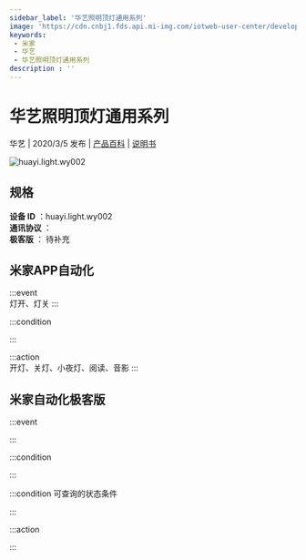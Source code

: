 ```yaml
---
sidebar_label: '华艺照明顶灯通用系列'
image: 'https://cdn.cnbj1.fds.api.mi-img.com/iotweb-user-center/developer_1679047687500OQ7iScbO.png?GalaxyAccessKeyId=AKVGLQWBOVIRQ3XLEW&Expires=9223372036854775807&Signature=kirNtJHI84KW5dK+cgQsPuSCZ2I='
keywords: 
 - 米家
 - 华艺
 - 华艺照明顶灯通用系列
description : ''
---
```

# 华艺照明顶灯通用系列

华艺 | 2020/3/5 发布 | [产品百科](https://home.mi.com/webapp/content/baike/product/index.html?model=huayi.light.wy002/) | [说明书](https://home.mi.com/views/introduction.html?model=huayi.light.wy002&region=cn)

![huayi.light.wy002](https://cdn.cnbj1.fds.api.mi-img.com/iotweb-user-center/developer_1679047687500OQ7iScbO.png?GalaxyAccessKeyId=AKVGLQWBOVIRQ3XLEW&Expires=9223372036854775807&Signature=kirNtJHI84KW5dK+cgQsPuSCZ2I=)

## 规格  
> 
**设备 ID** ：huayi.light.wy002  
**通讯协议** ：  
**极客版**  ： 待补充 


## 米家APP自动化  

:::event  
灯开、灯关
:::

:::condition  

:::

:::action   
开灯、关灯、小夜灯、阅读、音影
:::

## 米家自动化极客版  

:::event  

:::

:::condition  

:::

:::condition 可查询的状态条件  

:::

:::action  

:::

        
